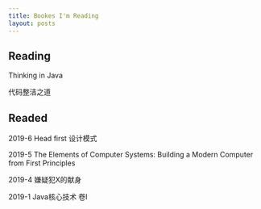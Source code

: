 ```yaml
---
title: Bookes I'm Reading
layout: posts
---
```


## Reading

Thinking in Java

代码整洁之道

## Readed

2019-6 Head first 设计模式

2019-5  The Elements of Computer Systems: Building a Modern Computer from First Principles

2019-4  嫌疑犯X的献身

2019-1  Java核心技术 卷I
